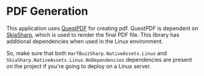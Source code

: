 # PDF Generation

This application uses [QuestPDF]("https://www.questpdf.com/") for creating pdf. QuestPDF is dependent on [SkiaSharp]("https://github.com/mono/SkiaSharp"), which is used to render the final PDF file. This library has additional dependencies when used in the Linux environment.

 So, make sure that both `HarfBuzzSharp.NativeAssets.Linux` and `SkiaSharp.NativeAssets.Linux.NoDependencies` dependencies are present on the project if you're going to deploy on a Linux server.
